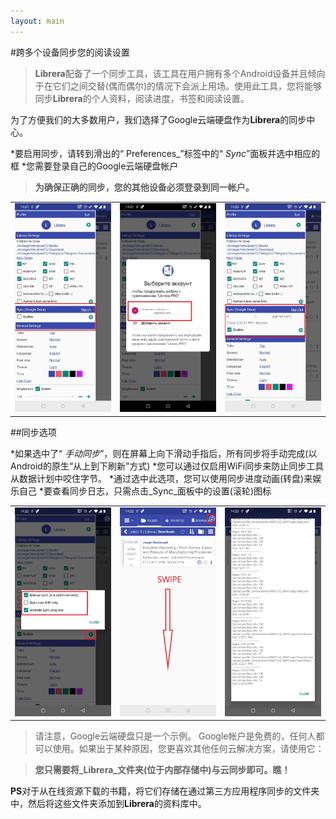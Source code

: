 ```yaml
---
layout: main
---
```


#跨多个设备同步您的阅读设置


> **Librera**配备了一个同步工具，该工具在用户拥有多个Android设备并且倾向于在它们之间交替(偶而偶尔)的情况下会派上用场。使用此工具，您将能够同步**Librera**的个人资料，阅读进度，书签和阅读设置。

为了方便我们的大多数用户，我们选择了Google云端硬盘作为**Librera**的同步中心。

*要启用同步，请转到滑出的“ Preferences_”标签中的“ _Sync_”面板并选中相应的框
*您需要登录自己的Google云端硬盘帐户
 
> **为确保正确的同步，您的其他设备必须登录到同一帐户。**

||||
|-|-|-|
|![](1.jpg)|![](2.jpg)|![](3.jpg)|

##同步选项

*如果选中了“ _手动同步_”，则在屏幕上向下滑动手指后，所有同步将手动完成(以Android的原生“从上到下刷新”方式)
*您可以通过仅启用WiFi同步来防止同步工具从数据计划中咬住字节。
*通过选中此选项，您可以使用同步进度动画(转盘)来娱乐自己
*要查看同步日志，只需点击_Sync_面板中的设置(滚轮)图标

||||
|-|-|-|
|![](32.jpg)|![](41.jpg)|![](42.jpg)|

>请注意，Google云端硬盘只是一个示例。 Google帐户是免费的，任何人都可以使用。如果出于某种原因，您更喜欢其他任何云解决方案，请使用它：

> **您只需要将_Librera_文件夹(位于内部存储中)与云同步即可。瞧！**

**PS**对于从在线资源下载的书籍，将它们存储在通过第三方应用程序同步的文件夹中，然后将这些文件夹添加到**Librera**的资料库中。
